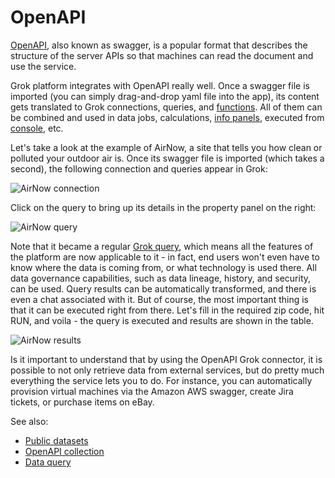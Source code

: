 <!-- TITLE: OpenAPI -->
<!-- SUBTITLE: -->

# OpenAPI

[OpenAPI](https://swagger.io/docs/specification/about/), also known as swagger,
is a popular format that describes the structure of the server APIs so that machines 
can read the document and use the service.

Grok platform integrates with OpenAPI really well. Once a swagger file is imported
(you can simply drag-and-drop yaml file into the app), its content gets translated
to Grok connections, queries, and [functions](../overview/functions/function.md). All of them can be combined and used
in data jobs, calculations, [info panels](../discover/info-panels.md), executed from [console](../overview/console.md), etc.   

Let's take a look at the example of AirNow, a site that tells you how clean or polluted
your outdoor air is. Once its swagger file is imported (which takes a second), 
the following connection and queries appear in Grok:

![AirNow connection](../uploads/features/open-api-airnow-connection.png "AirNow")

Click on the query to bring up its details in the property panel on the right:

![AirNow query](../uploads/features/open-api-airnow-query.png "AirNow")

Note that it became a regular [Grok query](data-query.md), which means all the features of the platform
are now applicable to it - in fact, end users won't even have to know where the data is coming
from, or what technology is used there. All data governance capabilities, such as data lineage,
history, and security, can be used. Query results can be automatically transformed, and there
is even a chat associated with it. But of course, the most important thing is that
it can be executed right from there. Let's fill in the required zip code,
hit RUN, and voila - the query is executed and results are shown in the table.

![AirNow results](../uploads/features/open-api-airnow-results.png "AirNow")

Is it important to understand that by using the OpenAPI Grok connector, it is possible to not
only retrieve data from external services, but do pretty much everything the service lets you
to do. For instance, you can automatically provision virtual machines via the Amazon AWS swagger,
create Jira tickets, or purchase items on eBay. 

See also:
* [Public datasets](public-datasets.md)
* [OpenAPI collection](https://apis.guru/browse-apis/)
* [Data query](data-query.md)
